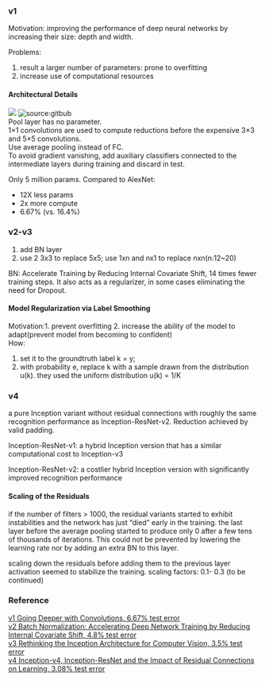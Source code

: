 ### v1
Motivation: improving the performance of deep neural networks by increasing their size: depth and width.

Problems:     
1. result a larger number of parameters: prone to overfitting     
2. increase use of computational resources
#### Architectural Details
![](https://hackathonprojects.files.wordpress.com/2016/09/naive.png?w=651&h=319)
![source:gitbub](https://user-images.githubusercontent.com/1249087/31683804-ea24827c-b34b-11e7-9934-eaf4fc80234a.png)  
Pool layer has no parameter.   
1×1 convolutions are used to compute reductions before the expensive 3×3 and 5×5 convolutions.    
Use average pooling instead of FC.   
To avoid gradient vanishing, add auxiliary classifiers connected to the intermediate layers during training and discard in test.   

Only 5 million params. Compared to AlexNet:   
- 12X less params   
- 2x more compute   
- 6.67% (vs. 16.4%)   

### v2-v3
1. add BN layer
2. use 2 3x3 to replace 5x5; use 1xn and nx1 to replace nxn(n:12~20)  

BN: Accelerate Training by Reducing Internal Covariate Shift, 14 times fewer training steps. It also acts as a regularizer, in some cases eliminating the need for Dropout. 

#### Model Regularization via Label Smoothing  
Motivation:1. prevent overfitting   2. increase the ability of the model to adapt(prevent model from becoming to confident)   
How: 
1. set it to the groundtruth label k = y; 
2. with probability e, replace k with a sample drawn from the distribution u(k). they used the uniform distribution u(k) = 1/K  

### v4
a pure Inception variant without residual connections with roughly the same recognition performance as Inception-ResNet-v2.
Reduction achieved by valid padding.

Inception-ResNet-v1: a hybrid Inception version that has a similar computational cost to Inception-v3  

Inception-ResNet-v2: a costlier hybrid Inception version with significantly improved recognition performance  
#### Scaling of the Residuals
if the number of filters > 1000, the residual variants started to exhibit instabilities and the network has just “died” early in the training. the last layer before the average pooling started to produce only 0 after a few tens of thousands of iterations.
This could not be prevented by lowering the learning rate nor by adding an extra BN to this layer.

scaling down the residuals before adding them to the previous layer activation seemed to stabilize the training. scaling factors: 0.1- 0.3 
(to be continued)
### Reference
[v1 Going Deeper with Convolutions, 6.67% test error](http://arxiv.org/abs/1409.4842)   
[v2 Batch Normalization: Accelerating Deep Network Training by Reducing Internal Covariate Shift, 4.8% test error](http://arxiv.org/abs/1502.03167)    
[v3 Rethinking the Inception Architecture for Computer Vision, 3.5% test error](http://arxiv.org/abs/1512.00567)   
[v4 Inception-v4, Inception-ResNet and the Impact of Residual Connections on Learning, 3.08% test error](http://arxiv.org/abs/1602.07261)
